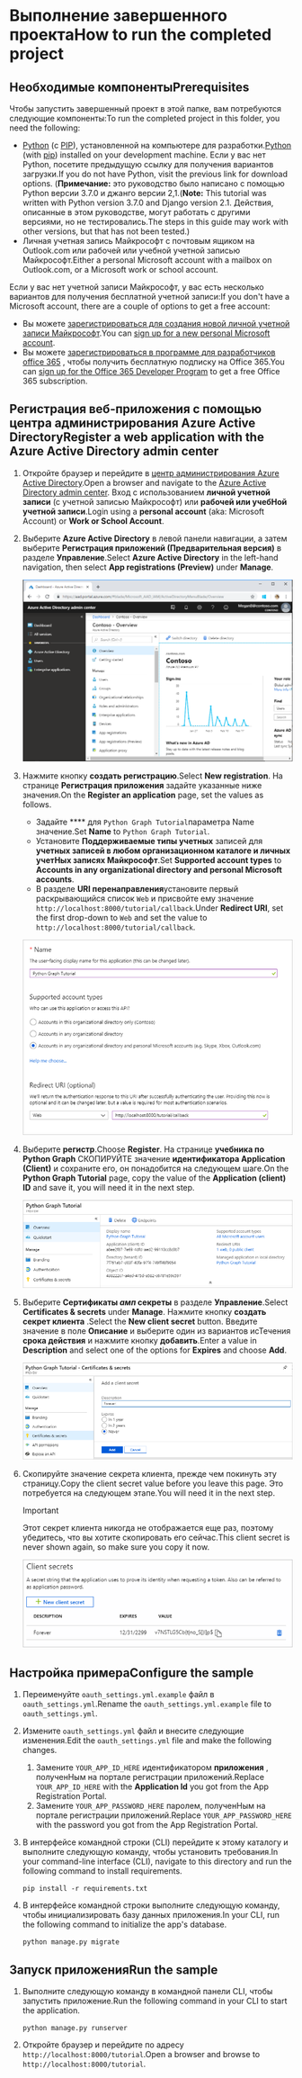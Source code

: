 # <a name="how-to-run-the-completed-project"></a><span data-ttu-id="7c974-101">Выполнение завершенного проекта</span><span class="sxs-lookup"><span data-stu-id="7c974-101">How to run the completed project</span></span>

## <a name="prerequisites"></a><span data-ttu-id="7c974-102">Необходимые компоненты</span><span class="sxs-lookup"><span data-stu-id="7c974-102">Prerequisites</span></span>

<span data-ttu-id="7c974-103">Чтобы запустить завершенный проект в этой папке, вам потребуются следующие компоненты:</span><span class="sxs-lookup"><span data-stu-id="7c974-103">To run the completed project in this folder, you need the following:</span></span>

- <span data-ttu-id="7c974-104">[Python](https://www.python.org/) (с [PIP](https://pypi.org/project/pip/)), установленной на компьютере для разработки.</span><span class="sxs-lookup"><span data-stu-id="7c974-104">[Python](https://www.python.org/) (with [pip](https://pypi.org/project/pip/)) installed on your development machine.</span></span> <span data-ttu-id="7c974-105">Если у вас нет Python, посетите предыдущую ссылку для получения вариантов загрузки.</span><span class="sxs-lookup"><span data-stu-id="7c974-105">If you do not have Python, visit the previous link for download options.</span></span> <span data-ttu-id="7c974-106">(**Примечание:** это руководство было написано с помощью Python версии 3.7.0 и джанго версии 2,1.</span><span class="sxs-lookup"><span data-stu-id="7c974-106">(**Note:** This tutorial was written with Python version 3.7.0 and Django version 2.1.</span></span> <span data-ttu-id="7c974-107">Действия, описанные в этом руководстве, могут работать с другими версиями, но не тестировались.</span><span class="sxs-lookup"><span data-stu-id="7c974-107">The steps in this guide may work with other versions, but that has not been tested.)</span></span>
- <span data-ttu-id="7c974-108">Личная учетная запись Майкрософт с почтовым ящиком на Outlook.com или рабочей или учебной учетной записью Майкрософт.</span><span class="sxs-lookup"><span data-stu-id="7c974-108">Either a personal Microsoft account with a mailbox on Outlook.com, or a Microsoft work or school account.</span></span>

<span data-ttu-id="7c974-109">Если у вас нет учетной записи Майкрософт, у вас есть несколько вариантов для получения бесплатной учетной записи:</span><span class="sxs-lookup"><span data-stu-id="7c974-109">If you don't have a Microsoft account, there are a couple of options to get a free account:</span></span>

- <span data-ttu-id="7c974-110">Вы можете [зарегистрироваться для создания новой личной учетной записи Майкрософт](https://signup.live.com/signup?wa=wsignin1.0&rpsnv=12&ct=1454618383&rver=6.4.6456.0&wp=MBI_SSL_SHARED&wreply=https://mail.live.com/default.aspx&id=64855&cbcxt=mai&bk=1454618383&uiflavor=web&uaid=b213a65b4fdc484382b6622b3ecaa547&mkt=E-US&lc=1033&lic=1).</span><span class="sxs-lookup"><span data-stu-id="7c974-110">You can [sign up for a new personal Microsoft account](https://signup.live.com/signup?wa=wsignin1.0&rpsnv=12&ct=1454618383&rver=6.4.6456.0&wp=MBI_SSL_SHARED&wreply=https://mail.live.com/default.aspx&id=64855&cbcxt=mai&bk=1454618383&uiflavor=web&uaid=b213a65b4fdc484382b6622b3ecaa547&mkt=E-US&lc=1033&lic=1).</span></span>
- <span data-ttu-id="7c974-111">Вы можете [зарегистрироваться в программе для разработчиков office 365](https://developer.microsoft.com/office/dev-program) , чтобы получить бесплатную подписку на Office 365.</span><span class="sxs-lookup"><span data-stu-id="7c974-111">You can [sign up for the Office 365 Developer Program](https://developer.microsoft.com/office/dev-program) to get a free Office 365 subscription.</span></span>

## <a name="register-a-web-application-with-the-azure-active-directory-admin-center"></a><span data-ttu-id="7c974-112">Регистрация веб-приложения с помощью центра администрирования Azure Active Directory</span><span class="sxs-lookup"><span data-stu-id="7c974-112">Register a web application with the Azure Active Directory admin center</span></span>

1. <span data-ttu-id="7c974-113">Откройте браузер и перейдите в [центр администрирования Azure Active Directory](https://aad.portal.azure.com).</span><span class="sxs-lookup"><span data-stu-id="7c974-113">Open a browser and navigate to the [Azure Active Directory admin center](https://aad.portal.azure.com).</span></span> <span data-ttu-id="7c974-114">Вход с использованием **личной учетной записи** (с учетной записью Майкрософт) или **рабочей или учебНой учетной записи**.</span><span class="sxs-lookup"><span data-stu-id="7c974-114">Login using a **personal account** (aka: Microsoft Account) or **Work or School Account**.</span></span>

1. <span data-ttu-id="7c974-115">Выберите **Azure Active Directory** в левой панели навигации, а затем выберите **Регистрация приложений (Предварительная версия)** в разделе **Управление**.</span><span class="sxs-lookup"><span data-stu-id="7c974-115">Select **Azure Active Directory** in the left-hand navigation, then select **App registrations (Preview)** under **Manage**.</span></span>

    ![<span data-ttu-id="7c974-116">Снимок экрана с регистрациями приложений</span><span class="sxs-lookup"><span data-stu-id="7c974-116">A screenshot of the App registrations</span></span> ](/tutorial/images/aad-portal-app-registrations.png)

1. <span data-ttu-id="7c974-117">Нажмите кнопку **создать регистрацию**.</span><span class="sxs-lookup"><span data-stu-id="7c974-117">Select **New registration**.</span></span> <span data-ttu-id="7c974-118">На странице **Регистрация приложения** задайте указанные ниже значения.</span><span class="sxs-lookup"><span data-stu-id="7c974-118">On the **Register an application** page, set the values as follows.</span></span>

    - <span data-ttu-id="7c974-119">Задайте \*\*\*\* для `Python Graph Tutorial`параметра Name значение.</span><span class="sxs-lookup"><span data-stu-id="7c974-119">Set **Name** to `Python Graph Tutorial`.</span></span>
    - <span data-ttu-id="7c974-120">Установите **Поддерживаемые типы учетных** записей для **учетных записей в любом организационном каталоге и личных учетНых записях Майкрософт**.</span><span class="sxs-lookup"><span data-stu-id="7c974-120">Set **Supported account types** to **Accounts in any organizational directory and personal Microsoft accounts**.</span></span>
    - <span data-ttu-id="7c974-121">В разделе **URI перенаправления**установите первый раскрывающийся список `Web` и присвойте ему значение `http://localhost:8000/tutorial/callback`.</span><span class="sxs-lookup"><span data-stu-id="7c974-121">Under **Redirect URI**, set the first drop-down to `Web` and set the value to `http://localhost:8000/tutorial/callback`.</span></span>

    ![Снимок страницы "регистрация приложения"](/tutorial/images/aad-register-an-app.png)

1. <span data-ttu-id="7c974-123">Выберите **регистр**.</span><span class="sxs-lookup"><span data-stu-id="7c974-123">Choose **Register**.</span></span> <span data-ttu-id="7c974-124">На странице **учебника по Python Graph** СКОПИРУЙТЕ значение **идентификатора Application (Client)** и сохраните его, он понадобится на следующем шаге.</span><span class="sxs-lookup"><span data-stu-id="7c974-124">On the **Python Graph Tutorial** page, copy the value of the **Application (client) ID** and save it, you will need it in the next step.</span></span>

    ![Снимок экрана с ИДЕНТИФИКАТОРом приложения для новой регистрации приложения](/tutorial/images/aad-application-id.png)

1. <span data-ttu-id="7c974-126">Выберите **Сертификаты _амп_ секреты** в разделе **Управление**.</span><span class="sxs-lookup"><span data-stu-id="7c974-126">Select **Certificates & secrets** under **Manage**.</span></span> <span data-ttu-id="7c974-127">Нажмите кнопку **создать секрет клиента** .</span><span class="sxs-lookup"><span data-stu-id="7c974-127">Select the **New client secret** button.</span></span> <span data-ttu-id="7c974-128">Введите значение в поле **Описание** и выберите один из вариантов исТечения **срока действия** и нажмите кнопку **добавить**.</span><span class="sxs-lookup"><span data-stu-id="7c974-128">Enter a value in **Description** and select one of the options for **Expires** and choose **Add**.</span></span>

    ![Снимок экрана: диалоговое окно добавления секрета клиента](/tutorial/images/aad-new-client-secret.png)

1. <span data-ttu-id="7c974-130">Скопируйте значение секрета клиента, прежде чем покинуть эту страницу.</span><span class="sxs-lookup"><span data-stu-id="7c974-130">Copy the client secret value before you leave this page.</span></span> <span data-ttu-id="7c974-131">Это потребуется на следующем этапе.</span><span class="sxs-lookup"><span data-stu-id="7c974-131">You will need it in the next step.</span></span>

    > [!IMPORTANT]
    > <span data-ttu-id="7c974-132">Этот секрет клиента никогда не отображается еще раз, поэтому убедитесь, что вы хотите скопировать его сейчас.</span><span class="sxs-lookup"><span data-stu-id="7c974-132">This client secret is never shown again, so make sure you copy it now.</span></span>

    ![Снимок экрана с недавно добавленным секретом клиента](/tutorial/images/aad-copy-client-secret.png)

## <a name="configure-the-sample"></a><span data-ttu-id="7c974-134">Настройка примера</span><span class="sxs-lookup"><span data-stu-id="7c974-134">Configure the sample</span></span>

1. <span data-ttu-id="7c974-135">Переименуйте `oauth_settings.yml.example` файл в `oauth_settings.yml`.</span><span class="sxs-lookup"><span data-stu-id="7c974-135">Rename the `oauth_settings.yml.example` file to `oauth_settings.yml`.</span></span>
1. <span data-ttu-id="7c974-136">Измените `oauth_settings.yml` файл и внесите следующие изменения.</span><span class="sxs-lookup"><span data-stu-id="7c974-136">Edit the `oauth_settings.yml` file and make the following changes.</span></span>
    1. <span data-ttu-id="7c974-137">Замените `YOUR_APP_ID_HERE` идентификатором **приложения** , полученНым на портале регистрации приложений.</span><span class="sxs-lookup"><span data-stu-id="7c974-137">Replace `YOUR_APP_ID_HERE` with the **Application Id** you got from the App Registration Portal.</span></span>
    1. <span data-ttu-id="7c974-138">Замените `YOUR_APP_PASSWORD_HERE` паролем, полученНым на портале регистрации приложений.</span><span class="sxs-lookup"><span data-stu-id="7c974-138">Replace `YOUR_APP_PASSWORD_HERE` with the password you got from the App Registration Portal.</span></span>
1. <span data-ttu-id="7c974-139">В интерфейсе командной строки (CLI) перейдите к этому каталогу и выполните следующую команду, чтобы установить требования.</span><span class="sxs-lookup"><span data-stu-id="7c974-139">In your command-line interface (CLI), navigate to this directory and run the following command to install requirements.</span></span>

    ```Shell
    pip install -r requirements.txt
    ```

1. <span data-ttu-id="7c974-140">В интерфейсе командной строки выполните следующую команду, чтобы инициализировать базу данных приложения.</span><span class="sxs-lookup"><span data-stu-id="7c974-140">In your CLI, run the following command to initialize the app's database.</span></span>

    ```Shell
    python manage.py migrate
    ```

## <a name="run-the-sample"></a><span data-ttu-id="7c974-141">Запуск приложения</span><span class="sxs-lookup"><span data-stu-id="7c974-141">Run the sample</span></span>

1. <span data-ttu-id="7c974-142">Выполните следующую команду в командной панели CLI, чтобы запустить приложение.</span><span class="sxs-lookup"><span data-stu-id="7c974-142">Run the following command in your CLI to start the application.</span></span>

    ```Shell
    python manage.py runserver
    ```

1. <span data-ttu-id="7c974-143">Откройте браузер и перейдите по адресу `http://localhost:8000/tutorial`.</span><span class="sxs-lookup"><span data-stu-id="7c974-143">Open a browser and browse to `http://localhost:8000/tutorial`.</span></span>